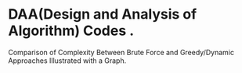 # DAA(Design and Analysis of Algorithm) Codes .
Comparison of Complexity Between Brute Force and Greedy/Dynamic Approaches Illustrated with a Graph.

